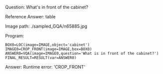 Question: What's in front of the cabinet?

Reference Answer: table

Image path: ./sampled_GQA/n65885.jpg

Program:

```
BOX0=LOC(image=IMAGE,object='cabinet')
IMAGE0=CROP_FRONT(image=IMAGE,box=BOX0)
ANSWER0=VQA(image=IMAGE0,question='What is in front of the cabinet?')
FINAL_RESULT=RESULT(var=ANSWER0)
```
Answer: Runtime error: 'CROP_FRONT'

